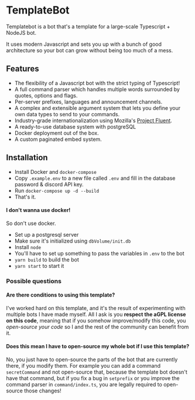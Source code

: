 # TemplateBot
Templatebot is a bot that's a template for a large-scale Typescript + NodeJS bot.

It uses modern Javascript and sets you up with a bunch of good architecture so your bot can grow without being too much of a mess.

## Features
- The flexibility of a Javascript bot with the strict typing of Typescript!
- A full command parser which handles multiple words surrounded by quotes, options and flags.
- Per-server prefixes, languages and announcement channels.
- A complex and extensible argument system that lets you define your own data types to send to your commands.
- Industry-grade internationalization using Mozilla's [Project Fluent](https://www.projectfluent.org/).
- A ready-to-use database system with postgreSQL
- Docker deployment out of the box.
- A custom paginated embed system.

## Installation

- Install Docker and `docker-compose`
- Copy `.example.env` to a new file called `.env` and fill in the database password & discord API key.
- Run `docker-compose up -d --build`
- That's it.

#### I don't wanna use docker!

So don't use docker.
- Set up a postgresql server
- Make sure it's initialized using `dbVolume/init.db`
- Install `node`
- You'll have to set up something to pass the variables in `.env` to the bot
- `yarn build` to build the bot
- `yarn start` to start it

### Possible questions

#### Are there conditions to using this template?
I've worked hard on this template, and it's the result of experimenting with multiple bots I have made myself. All I ask is you **respect the aGPL license on this code**, meaning that if you somehow improve/modify this code, you *open-source your code* so I and the rest of the community can benefit from it.

#### Does this mean I have to open-source my whole bot if I use this template?
No, you just have to open-source the parts of the bot that are currently there, if you modify them. For example you can add a command `secretCommand` and not open-source that, because the template bot doesn't have that command, but if you fix a bug in `setprefix` or you improve the command parser in `command/index.ts`, you are legally required to open-source those changes!
